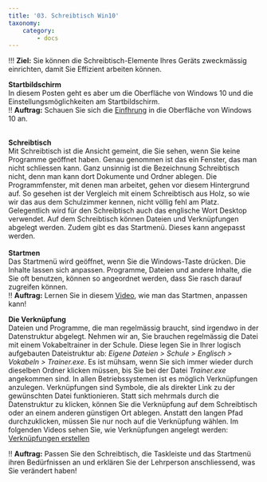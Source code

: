 ```yaml
---
title: '03. Schreibtisch Win10'
taxonomy:
    category:
        - docs
---
```


!!! **Ziel:** Sie können die Schreibtisch-Elemente Ihres Geräts zweckmässig einrichten, damit Sie Effizient arbeiten können.

**Startbildschirm**<br>
In diesem Posten geht es aber um die Oberfläche von Windows 10 und die Einstellungsmöglichkeiten am Startbildschirm.<br>
!! **Auftrag:** Schauen Sie sich die [Einfhrung](https://www.youtube.com/watch?v=5hf7uCBC2Wk) in die Oberfläche von Windows 10 an.<br><br>

**Schreibtisch**<br>
Mit Schreibtisch ist die Ansicht gemeint, die Sie sehen, wenn Sie keine Programme geöffnet haben. Genau genommen ist das ein Fenster, das man nicht schliessen kann. Ganz unsinnig ist die Bezeichnung Schreibtisch nicht, denn man kann dort Dokumente und Ordner ablegen. Die Programmfenster, mit denen man arbeitet, gehen vor diesem Hintergrund auf. So gesehen ist der Vergleich mit einem Schreibtisch aus Holz, so wie wir das aus dem Schulzimmer kennen, nicht völlig fehl am Platz. Gelegentlich wird für den Schreibtisch auch das englische Wort Desktop verwendet. Auf dem Schreibtisch können Dateien und Verknüpfungen abgelegt werden. Zudem gibt es das Startmenü. Dieses kann angepasst werden.<br><br>
**Startmen**<br>
Das Startmenü wird geöffnet, wenn Sie die Windows-Taste drücken. Die Inhalte lassen sich anpassen. Programme, Dateien und andere Inhalte, die Sie oft benutzen, können so angeordnet werden, dass Sie rasch darauf zugreifen können.<br>
!! **Auftrag:** Lernen Sie in diesem [Video](https://www.youtube.com/watch?v=oy9LD_jU2bI|), wie man das Startmen¸ anpassen kann!

**Die Verknüpfung**<br>
Dateien und Programme, die man regelmässig braucht, sind irgendwo in der Datenstruktur abgelegt. Nehmen wir an, Sie brauchen regelmässig die Datei mit einem Vokabeltrainer in der Schule. Diese legen Sie in Ihrer logisch aufgebauten Dateistruktur ab: *Eigene Dateien > Schule > Englisch > Vokabeln > Trainer.exe*. Es ist mühsam, wenn Sie sich immer wieder durch dieselben Ordner klicken müssen, bis Sie bei der Datei *Trainer.exe* angekommen sind. In allen Betriebssystemen ist es möglich Verknüpfungen anzulegen. Verknüpfungen sind Symbole, die als direkter Link zu der gewünschten Datei funktionieren. Statt sich mehrmals durch die Datenstruktur zu klicken, können Sie die Verknüpfung auf dem Schreibtisch oder an einem anderen günstigen Ort ablegen. Anstatt den langen Pfad durchzuklicken, müssen Sie nur noch auf die Verknüpfung wählen. Im folgenden Videos sehen Sie, wie Verknüpfungen angelegt werden: [Verknüpfungen erstellen](http://www.youtube.com/watch?v=38DslYr28nw)

!! **Auftrag:** Passen Sie den Schreibtisch, die Taskleiste und das Startmenü ihren Bedürfnissen an und erklären Sie der Lehrperson anschliessend, was Sie verändert haben!
